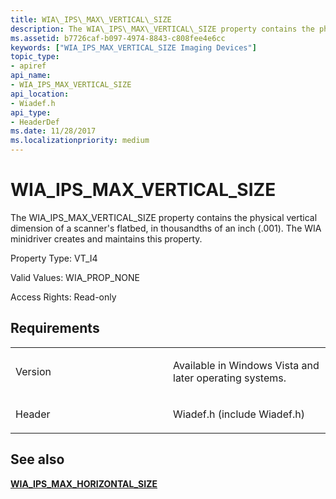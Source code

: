 ```yaml
---
title: WIA\_IPS\_MAX\_VERTICAL\_SIZE
description: The WIA\_IPS\_MAX\_VERTICAL\_SIZE property contains the physical vertical dimension of a scanner's flatbed, in thousandths of an inch (.001). The WIA minidriver creates and maintains this property.
ms.assetid: b7726caf-b097-4974-8843-c808fee4e6cc
keywords: ["WIA_IPS_MAX_VERTICAL_SIZE Imaging Devices"]
topic_type:
- apiref
api_name:
- WIA_IPS_MAX_VERTICAL_SIZE
api_location:
- Wiadef.h
api_type:
- HeaderDef
ms.date: 11/28/2017
ms.localizationpriority: medium
---
```


# WIA\_IPS\_MAX\_VERTICAL\_SIZE


The WIA\_IPS\_MAX\_VERTICAL\_SIZE property contains the physical vertical dimension of a scanner's flatbed, in thousandths of an inch (.001). The WIA minidriver creates and maintains this property.

Property Type: VT\_I4

Valid Values: WIA\_PROP\_NONE

Access Rights: Read-only

Requirements
------------

<table>
<colgroup>
<col width="50%" />
<col width="50%" />
</colgroup>
<tbody>
<tr class="odd">
<td><p>Version</p></td>
<td><p>Available in Windows Vista and later operating systems.</p></td>
</tr>
<tr class="even">
<td><p>Header</p></td>
<td>Wiadef.h (include Wiadef.h)</td>
</tr>
</tbody>
</table>

## See also


[**WIA\_IPS\_MAX\_HORIZONTAL\_SIZE**](wia-ips-max-horizontal-size.md)

 

 






